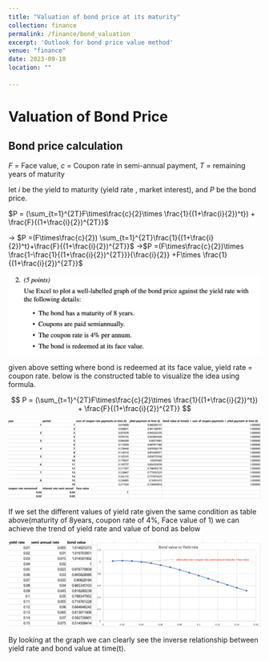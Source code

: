 ```yaml
---
title: "Valuation of bond price at its maturity"
collection: finance
permalink: /finance/bond_valuation
excerpt: 'Outlook for bond price value method'
venue: "finance"
date: 2023-09-10
location: ""

---
```


# Valuation of Bond Price

## Bond price calculation

$F$ = Face value, $c$ = Coupon rate in semi-annual payment, $T$ = remaining years of maturity

let $i$ be the yield to maturity (yield rate , market interest), and $P$ be the bond price.

$P = (\sum_{t=1}^{2T}F\times\frac{c}{2}\times \frac{1}{(1+\frac{i}{2})^t}) + \frac{F}{(1+\frac{i}{2})^{2T}}$

→ $P =(F\times\frac{c}{2}) \sum_{t=1}^{2T}\frac{1}{(1+\frac{i}{2})^t}+\frac{F}{(1+\frac{i}{2})^{2T}}$ →$P =(F\times\frac{c}{2})\times \frac{1-\frac{1}{(1+\frac{i}{2})^{2T}}}{\frac{i}{2}} +F\times \frac{1}{(1+\frac{i}{2})^{2T}}$

![Q1bond price](https://github.com/Anderson-Shin/Anderson-Shin.github.io/blob/master/images/Q1bondprice.png?raw=true)

given above setting where bond is redeemed at its face value, yield rate = coupon rate. 
below is the constructed table to visualize the idea using formula.

$$
P = (\sum_{t=1}^{2T}F\times\frac{c}{2}\times \frac{1}{(1+\frac{i}{2})^t}) + \frac{F}{(1+\frac{i}{2})^{2T}}
$$

![data table](https://github.com/Anderson-Shin/Anderson-Shin.github.io/blob/master/images/table%20fof%20bond%20price.png?raw=true)

If we set the different values of yield rate given the same condition as table above(maturity of 8years, coupon rate of 4%, Face value of 1) we can achieve the trend of yield rate and value of bond as below

![data plotted](https://github.com/Anderson-Shin/Anderson-Shin.github.io/blob/master/images/plot%20of%20bond%20price.png?raw=true)

By looking at the graph we can clearly see the inverse relationship between yield rate and bond value at time(t).